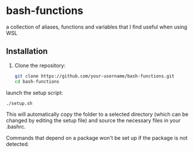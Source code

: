 # bash-functions

a collection of aliases, functions and variables that I find useful when using WSL 

## Installation

1. Clone the repository:

   ```bash
   git clone https://github.com/your-username/bash-functions.git
   cd bash-functions
   ```

launch the setup script:
   ```bash
   ./setup.sh 
```

This will automatically copy the folder to a selected directory (which can be changed by editing the setup file) and source the necessary files in your .bashrc.

Commands that depend on a package won't be set up if the package is not detected.
